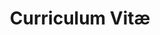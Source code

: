 ---
title: Curriculum Vitæ
layout: cv
actions:
  - label: "Download como PDF"
    icon: pdf
    url: "#pdf-asset"
---